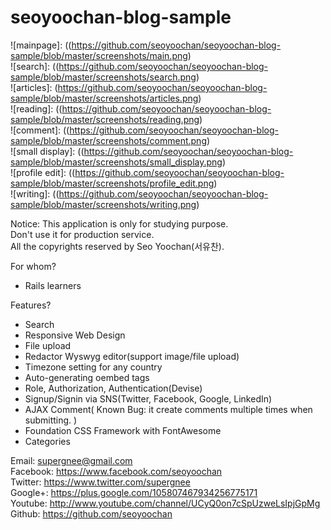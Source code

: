 seoyoochan-blog-sample
======================
![mainpage]: ((https://github.com/seoyoochan/seoyoochan-blog-sample/blob/master/screenshots/main.png)<br/>
![search]: ((https://github.com/seoyoochan/seoyoochan-blog-sample/blob/master/screenshots/search.png)<br/>
![articles]: (https://github.com/seoyoochan/seoyoochan-blog-sample/blob/master/screenshots/articles.png)<br/>
![reading]: ((https://github.com/seoyoochan/seoyoochan-blog-sample/blob/master/screenshots/reading.png)<br/>
![comment]: ((https://github.com/seoyoochan/seoyoochan-blog-sample/blob/master/screenshots/comment.png)<br/>
![small display]: ((https://github.com/seoyoochan/seoyoochan-blog-sample/blob/master/screenshots/small_display.png)<br/>
![profile edit]: ((https://github.com/seoyoochan/seoyoochan-blog-sample/blob/master/screenshots/profile_edit.png)<br/>
![writing]: ((https://github.com/seoyoochan/seoyoochan-blog-sample/blob/master/screenshots/writing.png)<br/>

Notice:
 This application is only for studying purpose.<br/>
 Don't use it for production service.<br/>
 All the copyrights reserved by Seo Yoochan(서유찬).<br/>

For whom?
- Rails learners

Features?
- Search
 - Responsive Web Design
 - File upload
 - Redactor Wyswyg editor(support image/file upload)
 - Timezone setting for any country
 - Auto-generating oembed tags
 - Role, Authorization, Authentication(Devise)
 - Signup/Signin via SNS(Twitter, Facebook, Google, LinkedIn)
 - AJAX Comment( Known Bug: it create comments multiple times when submitting. )
 - Foundation CSS Framework with FontAwesome
 - Categories

 Email: supergnee@gmail.com<br/>
 Facebook: https://www.facebook.com/seoyoochan<br/>
 Twitter: https://www.twitter.com/supergnee<br/>
 Google+: https://plus.google.com/105807467934256775171<br/>
 Youtube: http://www.youtube.com/channel/UCyQ0on7cSpUzweLsIpjGpMg<br/>
 Github: https://github.com/seoyoochan<br/>
